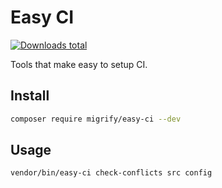 # Easy CI

[![Downloads total](https://img.shields.io/packagist/dt/migrify/easy-ci.svg?style=flat-square)](https://packagist.org/packages/migrify/easy-ci/stats)

Tools that make easy to setup CI.

## Install

```bash
composer require migrify/easy-ci --dev
```

## Usage

```bash
vendor/bin/easy-ci check-conflicts src config
```
